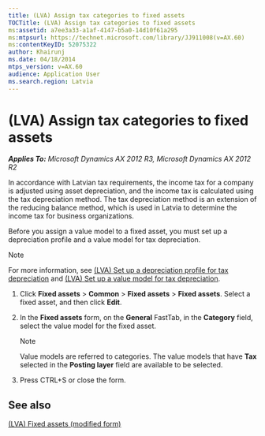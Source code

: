```yaml
---
title: (LVA) Assign tax categories to fixed assets
TOCTitle: (LVA) Assign tax categories to fixed assets
ms:assetid: a7ee3a33-a1af-4147-b5a0-14d10f61a295
ms:mtpsurl: https://technet.microsoft.com/library/JJ911008(v=AX.60)
ms:contentKeyID: 52075322
author: Khairunj
ms.date: 04/18/2014
mtps_version: v=AX.60
audience: Application User
ms.search.region: Latvia
---
```


# (LVA) Assign tax categories to fixed assets 


_**Applies To:** Microsoft Dynamics AX 2012 R3, Microsoft Dynamics AX 2012 R2_

In accordance with Latvian tax requirements, the income tax for a company is adjusted using asset depreciation, and the income tax is calculated using the tax depreciation method. The tax depreciation method is an extension of the reducing balance method, which is used in Latvia to determine the income tax for business organizations.

Before you assign a value model to a fixed asset, you must set up a depreciation profile and a value model for tax depreciation.


> [!NOTE]
> <P>For more information, see <A href="lva-set-up-a-depreciation-profile-for-tax-depreciation.md">(LVA) Set up a depreciation profile for tax depreciation</A> and <A href="lva-set-up-a-value-model-for-tax-depreciation.md">(LVA) Set up a value model for tax depreciation</A>.</P>



1.  Click **Fixed assets** \> **Common** \> **Fixed assets** \> **Fixed assets**. Select a fixed asset, and then click **Edit**.

2.  In the **Fixed assets** form, on the **General** FastTab, in the **Category** field, select the value model for the fixed asset.
    

    > [!NOTE]
    > <P>Value models are referred to categories. The value models that have <STRONG>Tax</STRONG> selected in the <STRONG>Posting layer</STRONG> field are available to be selected.</P>



3.  Press CTRL+S or close the form.

## See also

[(LVA) Fixed assets (modified form)](https://technet.microsoft.com/library/jj910994\(v=ax.60\))

  


